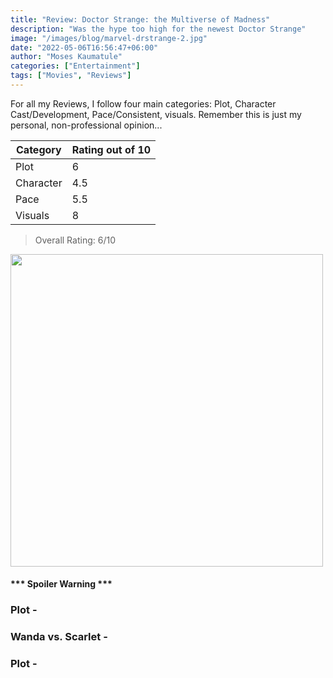 ```yaml
---
title: "Review: Doctor Strange: the Multiverse of Madness"
description: "Was the hype too high for the newest Doctor Strange"
image: "/images/blog/marvel-drstrange-2.jpg"
date: "2022-05-06T16:56:47+06:00"
author: "Moses Kaumatule"
categories: ["Entertainment"]
tags: ["Movies", "Reviews"]
---
```

For all my Reviews, I follow four main categories: Plot, Character Cast/Development, Pace/Consistent, visuals. Remember this is just my personal, non-professional opinion...

Category | Rating out of 10
------------ | ------------
Plot | 6
Character | 4.5
Pace | 5.5
Visuals | 8

> Overall Rating: 6/10
<!-- <cite>My Rating</cite> -->


<a href="http://www.youtube.com/watch?feature=player_embedded&v=aWzlQ2N6qqg
" target="_blank" id="pointer"><img src="http://img.youtube.com/vi/aWzlQ2N6qqg/0.jpg" width="500" id="pointer"/></a>

<h4 id='spoiler'>*** Spoiler Warning ***</h4>

### Plot - 
 
### Wanda vs. Scarlet - 

### Plot - 
